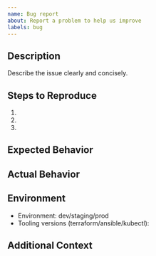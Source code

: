 ```yaml
---
name: Bug report
about: Report a problem to help us improve
labels: bug
---
```


## Description

Describe the issue clearly and concisely.

## Steps to Reproduce

1. 
2. 
3. 

## Expected Behavior


## Actual Behavior


## Environment

- Environment: dev/staging/prod
- Tooling versions (terraform/ansible/kubectl):

## Additional Context



